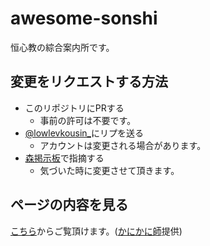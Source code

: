 # awesome-sonshi
恒心教の綜合案内所です。
## 変更をリクエストする方法
- このリポジトリにPRする
  - 事前の許可は不要です。
- [@lowlevkousin_](https://twitter.com/lowlevkousin_)にリプを送る
  - アカウントは変更される場合があります。
- [森掲示板](http://jbbs.shitaraba.net/business/20953/)で指摘する
  - 気づいた時に変更させて頂きます。
## ページの内容を見る
[こちら](https://gotanda.xyz/top.html)からご覧頂けます。([かにかに師](https://twitter.com/KarasawaGani)提供)
<!-- これは書きかけです。他に必要な事があれば伝えて頂くことを切に望む。 -->
